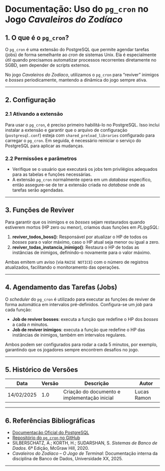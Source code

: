 # Documentação: Uso do `pg_cron` no Jogo *Cavaleiros do Zodíaco*

## 1. O que é o `pg_cron`?
O `pg_cron` é uma extensão do PostgreSQL que permite agendar tarefas (jobs) de forma semelhante ao *cron* de sistemas Unix. Ela é especialmente útil quando precisamos automatizar processos recorrentes diretamente no SGBD, sem depender de scripts externos.

No jogo *Cavaleiros do Zodíaco*, utilizamos o `pg_cron` para “reviver” inimigos e *bosses* periodicamente, mantendo a dinâmica do jogo sempre ativa.

---

## 2. Configuração

### 2.1 Ativando a extensão
Para usar o `pg_cron`, é preciso primeiro habilitá-lo no PostgreSQL. Isso inclui instalar a extensão e garantir que o arquivo de configuração (`postgresql.conf`) esteja com `shared_preload_libraries` configurado para carregar o `pg_cron`. Em seguida, é necessário reiniciar o serviço do PostgreSQL para aplicar as mudanças.

### 2.2 Permissões e parâmetros
- Verifique se o usuário que executará os jobs tem privilégios adequados para as tabelas e funções necessárias.
- A extensão `pg_cron` normalmente opera em um *database* específico, então assegure-se de ter a extensão criada no *database* onde as tarefas serão agendadas.

---

## 3. Funções de Reviver

Para garantir que os inimigos e os *bosses* sejam restaurados quando estiverem mortos (HP zero ou menor), criamos duas funções em *PL/pgSQL*:

1. **reviver_todos_boss()**: Responsável por atualizar o HP de todos os *bosses* para o valor máximo, caso o HP atual seja menor ou igual a zero.  
2. **reviver_todas_instancia_inimigo()**: Restaura o HP de todas as instâncias de inimigos, definindo-o novamente para o valor máximo.

Ambas emitem um aviso (via `RAISE NOTICE`) com o número de registros atualizados, facilitando o monitoramento das operações.

---

## 4. Agendamento das Tarefas (Jobs)

O *scheduler* do `pg_cron` é utilizado para executar as funções de reviver de forma automática em intervalos pré-definidos. Configura-se um *job* para cada função:

- **Job de reviver bosses**: executa a função que redefine o HP dos *bosses* a cada *n* minutos.
- **Job de reviver inimigos**: executa a função que redefine o HP das instâncias de inimigos, também em intervalos regulares.

Ambos podem ser configurados para rodar a cada 5 minutos, por exemplo, garantindo que os jogadores sempre encontrem desafios no jogo.

---

## 5. Histórico de Versões

| Data       | Versão | Descrição                                    | Autor        |
|------------|--------|----------------------------------------------|--------------|
| 14/02/2025 | 1.0    | Criação do documento e implementação inicial | Lucas Ramon  |

---

## 6. Referências Bibliográficas

- [Documentação Oficial do PostgreSQL](https://www.postgresql.org/docs/)
- [Repositório do `pg_cron` no GitHub](https://github.com/citusdata/pg_cron)
- SILBERSCHATZ, A.; KORTH, H.; SUDARSHAN, S. *Sistemas de Banco de Dados*. 6ª Edição, McGraw Hill, 2020.
- *Cavaleiros do Zodíaco – O Jogo de Terminal*: Documentação interna da disciplina de Banco de Dados, Universidade XX, 2025.

---
